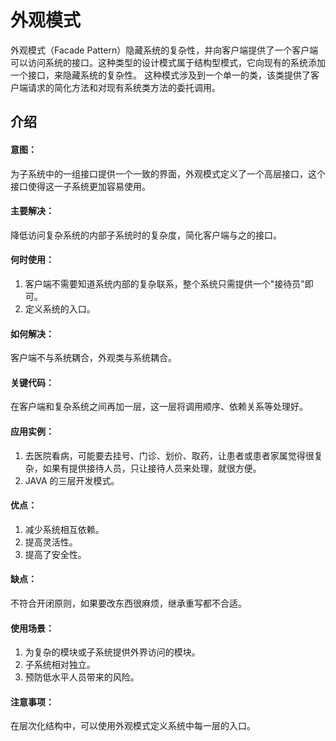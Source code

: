# 外观模式

外观模式（Facade Pattern）隐藏系统的复杂性，并向客户端提供了一个客户端可以访问系统的接口。这种类型的设计模式属于结构型模式，它向现有的系统添加一个接口，来隐藏系统的复杂性。
这种模式涉及到一个单一的类，该类提供了客户端请求的简化方法和对现有系统类方法的委托调用。

## 介绍
#### 意图：
为子系统中的一组接口提供一个一致的界面，外观模式定义了一个高层接口，这个接口使得这一子系统更加容易使用。

#### 主要解决：
降低访问复杂系统的内部子系统时的复杂度，简化客户端与之的接口。

#### 何时使用：
1. 客户端不需要知道系统内部的复杂联系，整个系统只需提供一个"接待员"即可。
2. 定义系统的入口。

#### 如何解决：
客户端不与系统耦合，外观类与系统耦合。

#### 关键代码：
在客户端和复杂系统之间再加一层，这一层将调用顺序、依赖关系等处理好。

#### 应用实例：
1. 去医院看病，可能要去挂号、门诊、划价、取药，让患者或患者家属觉得很复杂，如果有提供接待人员，只让接待人员来处理，就很方便。
2. JAVA 的三层开发模式。

#### 优点：
1. 减少系统相互依赖。
2. 提高灵活性。
3. 提高了安全性。

#### 缺点：
不符合开闭原则，如果要改东西很麻烦，继承重写都不合适。

#### 使用场景：
1. 为复杂的模块或子系统提供外界访问的模块。
2. 子系统相对独立。
3. 预防低水平人员带来的风险。

#### 注意事项：
在层次化结构中，可以使用外观模式定义系统中每一层的入口。
